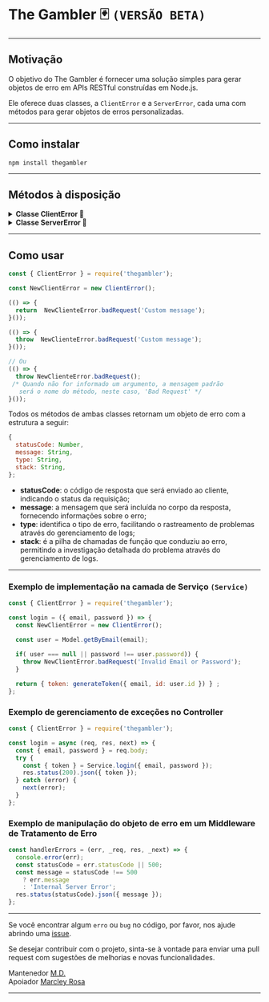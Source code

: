 
# The Gambler 🃏 ```(VERSÃO BETA)```
---
## Motivação
O objetivo do The Gambler é fornecer uma solução simples para gerar objetos de erro em APIs RESTful construídas em Node.js. 

Ele oferece duas classes, a ``ClientError`` e a ``ServerError``, cada uma com métodos para gerar objetos de erros personalizadas.

---
## Como instalar
``npm install thegambler``

----
## Métodos à disposição

<details>
  <summary><strong>Classe ClientError 🐞</strong></summary>

- badRequest
- unauthorized
- forbidden
- notFound
- notAcceptable
- proxyAuthRequired
- requestTimeout
- conflict
- gone
- lengthRequired
- preconditionFailed
- payloadTooLarge
- uriTooLong
- unsupportedMediaType
- rangeNotSatisfiable
- expectationFailed
- iAmATeapot
- misdirectedRequest
- unprocessableEntity
- locked
- failedDependency
- tooEarly
- upgradeRequired
- preconditionRequired
- tooManyRequests
- requestHeaderFieldsTooLarge
- unavailableForLegalReasons
</details>

<details>
  <summary><strong>Classe ServerError 🐞</strong></summary>

- internalServerError
- notImplemented
- badGateway
- serviceUnavailable
- gatewayTimeout
- httpVersionNotSupported
- variantAlsoNegotiates
- insufficientStorage
- loopDetected
- notExtended
- networkAuthenticationRequired
</details>

---
## Como usar

```javascript
const { ClientError } = require('thegambler');

const NewClientError = new ClientError();

(() => {
  return  NewClienteError.badRequest('Custom message');
}());

(() => {
  throw  NewClienteError.badRequest('Custom message');
}());

// Ou
(() => {
  throw NewClienteError.badRequest();
 /* Quando não for informado um argumento, a mensagem padrão
   será o nome do método, neste caso, 'Bad Request' */
}());
```

Todos os métodos de ambas classes retornam um objeto de erro com a estrutura a seguir:

```javascript
{
  statusCode: Number,
  message: String,
  type: String,
  stack: String,
};
```
- **statusCode**: o código de resposta que será enviado ao cliente, indicando o status da requisição;
- **message**: a mensagem que será incluída no corpo da resposta, fornecendo informações sobre o erro;
- **type**: identifica o tipo de erro, facilitando o rastreamento de problemas através do gerenciamento de logs;
- **stack**: é a pilha de chamadas de função que conduziu ao erro, permitindo a investigação detalhada do problema através do gerenciamento de logs.
---
### Exemplo de implementação na camada de Serviço ```(Service)```
```javascript
const { ClientError } = require('thegambler');

const login = ({ email, password }) => {
  const NewClientError = new ClientError();

  const user = Model.getByEmail(email);
  
  if( user === null || password !== user.password)) {
    throw NewClientError.badRequest('Invalid Email or Password');
  }

  return { token: generateToken({ email, id: user.id }) } ;
};
```
### Exemplo de gerenciamento de exceções no Controller
```javascript
const { ClientError } = require('thegambler');

const login = async (req, res, next) => {
  const { email, password } = req.body;
  try {
    const { token } = Service.login({ email, password });
    res.status(200).json({ token });
  } catch (error) {
    next(error);
  }
};
```
### Exemplo de manipulação do objeto de erro em um Middleware de Tratamento de Erro
```javascript
const handlerErrors = (err, _req, res, _next) => {
  console.error(err);
  const statusCode = err.statusCode || 500;
  const message = statusCode !== 500
    ? err.message
    : 'Internal Server Error';
  res.status(statusCode).json({ message });
};
```
----
  Se você encontrar algum ```erro``` ou ```bug``` no código, por favor, nos ajude abrindo uma [issue](https://github.com/marciodanielll/thegambler/issues).

  Se desejar contribuir com o projeto, sinta-se à vontade para enviar uma pull request com sugestões de melhorias e novas funcionalidades.

  Mantenedor [M.D.](https://www.linkedin.com/in/marciodanielll/)  
  Apoiador [Marcley Rosa](https://www.linkedin.com/in/marcley-rosa-8169a6105/)

----
